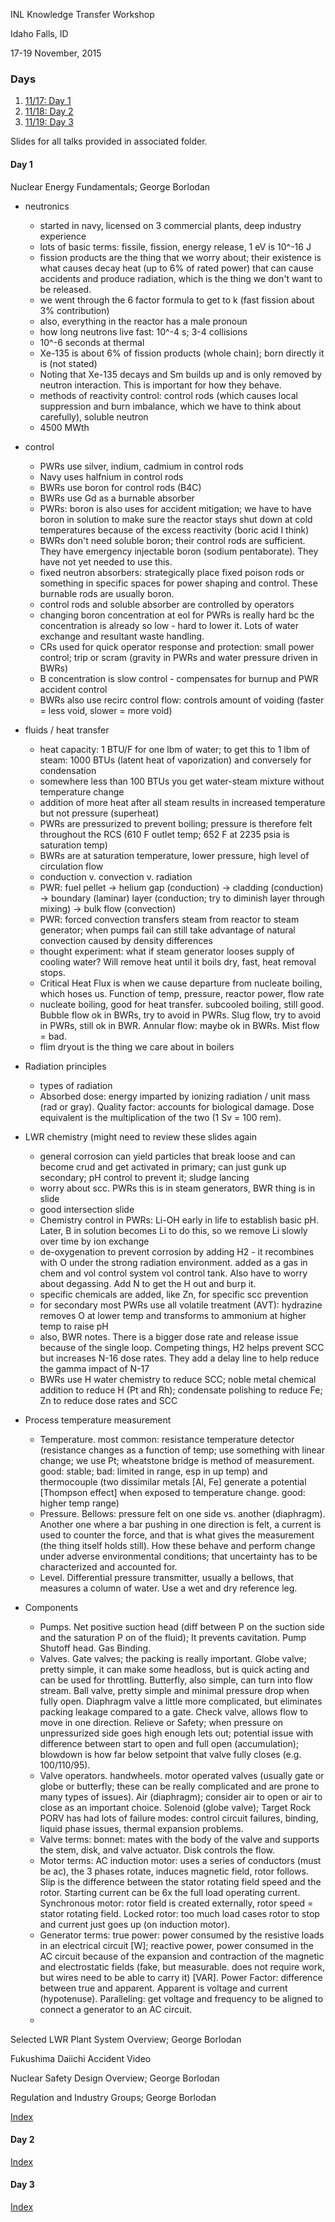 INL Knowledge Transfer Workshop

Idaho Falls, ID

17-19 November, 2015

### <a name="top">Days
1. [11/17: Day 1](#day1)
2. [11/18: Day 2](#day2)
3. [11/19: Day 3](#day3)

Slides for all talks provided in associated folder.

#### <a name="day1"> Day 1

Nuclear Energy Fundamentals; George Borlodan
* neutronics
  - started in navy, licensed on 3 commercial plants, deep industry experience
  - lots of basic terms: fissile, fission, energy release, 1 eV is 10^-16 J
  - fission products are the thing that we worry about; their existence is what causes decay heat (up to 6% of rated power) that can cause accidents and produce radiation, which is the thing we don't want to be released.
  - we went through the 6 factor formula to get to k (fast fission about 3% contribution)
  - also, everything in the reactor has a male pronoun
  - how long neutrons live fast: 10^-4 s; 3-4 collisions
  - 10^-6 seconds at thermal
  - Xe-135 is about 6% of fission products (whole chain); born directly it is (not stated)
  - Noting that Xe-135 decays and Sm builds up and is only removed by neutron interaction. This is important for how they behave. 
  - methods of reactivity control: control rods (which causes local suppression and burn imbalance, which we have to think about carefully), soluble neutron 
  - 4500 MWth

* control
  - PWRs use silver, indium, cadmium in control rods
  - Navy uses halfnium in control rods
  - BWRs use boron for control rods (B4C)
  - BWRs use Gd as a burnable absorber
  - PWRs: boron is also uses for accident mitigation; we have to have boron in solution to make sure the reactor stays shut down at cold temperatures because of the excess reactivity (boric acid I think)
  - BWRs don't need soluble boron; their control rods are sufficient. They have emergency injectable boron (sodium pentaborate). They have not yet needed to use this.
  - fixed neutron absorbers: strategically place fixed poison rods or something in specific spaces for power shaping and control. These burnable rods are usually boron.
  - control rods and soluble absorber are controlled by operators
  - changing boron concentration at eol for PWRs is really hard bc the concentration is already so low - hard to lower it. Lots of water exchange and resultant waste handling. 
  - CRs used for quick operator response and protection: small power control; trip or scram (gravity in PWRs and water pressure driven in BWRs)
  - B concentration is slow control - compensates for burnup and PWR accident control
  - BWRs also use recirc control flow: controls amount of voiding (faster = less void, slower = more void)

* fluids / heat transfer
  - heat capacity: 1 BTU/F for one lbm of water; to get this to 1 lbm of steam: 1000 BTUs (latent heat of vaporization) and conversely for condensation
  - somewhere less than 100 BTUs you get water-steam mixture without temperature change
  - addition of more heat after all steam results in increased temperature but not pressure (superheat)
  - PWRs are pressurized to prevent boiling; pressure is therefore felt throughout the RCS (610 F outlet temp; 652 F at 2235 psia is saturation temp)
  - BWRs are at saturation temperature, lower pressure, high level of circulation flow
  - conduction v. convection v. radiation
  - PWR: fuel pellet -> helium gap (conduction) -> cladding (conduction) -> boundary (laminar) layer (conduction; try to diminish layer through mixing) -> bulk flow (convection)
  - PWR: forced convection transfers steam from reactor to steam generator; when pumps fail can still take advantage of natural convection caused by density differences
  - thought experiment: what if steam generator looses supply of cooling water? Will remove heat until it boils dry, fast, heat removal stops. 
  - Critical Heat Flux is when we cause departure from nucleate boiling, which hoses us. Function of temp, pressure, reactor power, flow rate
  - nucleate boiling, good for heat transfer. subcooled boiling, still good. Bubble flow ok in BWRs, try to avoid in PWRs. Slug flow, try to avoid in PWRs, still ok in BWR. Annular flow: maybe ok in BWRs. Mist flow = bad. 
  - flim dryout is the thing we care about in boilers

* Radiation principles
  - types of radiation
  - Absorbed dose: energy imparted by ionizing radiation / unit mass (rad or gray). Quality factor: accounts for biological damage. Dose equivalent is the multiplication of the two (1 Sv = 100 rem).

* LWR chemistry (might need to review these slides again
  - general corrosion can yield particles that break loose and can become crud and get activated in primary; can just gunk up secondary; pH control to prevent it; sludge lancing
  - worry about scc. PWRs this is in steam generators, BWR thing is in slide
  - good intersection slide
  - Chemistry control in PWRs: Li-OH early in life to establish basic pH. Later, B in solution becomes Li to do this, so we remove Li slowly over time by ion exchange
  - de-oxygenation to prevent corrosion by adding H2 - it recombines with O under the strong radiation environment. added as a gas in chem and vol control system vol control tank. Also have to worry about degassing. Add N to get the H out and burp it.
  - specific chemicals are added, like Zn, for specific scc prevention
  - for secondary most PWRs use all volatile treatment (AVT): hydrazine removes O at lower temp and transforms to ammonium at higher temp to raise pH
  - also, BWR notes. There is a bigger dose rate and release issue because of the single loop. Competing things, H2 helps prevent SCC but increases N-16 dose rates. They add a delay line to help reduce the gamma impact of N-17
  - BWRs use H water chemistry to reduce SCC; noble metal chemical addition to reduce H (Pt and Rh); condensate polishing to reduce Fe; Zn to reduce dose rates and SCC

* Process temperature measurement
  - Temperature. most common: resistance temperature detector (resistance changes as a function of temp; use something with linear change; we use Pt; wheatstone bridge is method of measurement. good: stable; bad: limited in range, esp in up temp) and thermocouple (two dissimilar metals [Al, Fe] generate a potential [Thompson effect] when exposed to temperature change. good: higher temp range)
  - Pressure. Bellows: pressure felt on one side vs. another (diaphragm). Another one where a bar pushing in one direction is felt, a current is used to counter the force, and that is what gives the measurement (the thing itself holds still). How these behave and perform change under adverse environmental conditions; that uncertainty has to be characterized and accounted for.
  - Level. Differential pressure transmitter, usually a bellows, that measures a column of water. Use a wet and dry reference leg. 

* Components
  - Pumps. Net positive suction head (diff between P on the suction side and the saturation P on of the fluid); It prevents cavitation. Pump Shutoff head. Gas Binding. 
  - Valves. Gate valves; the packing is really important. Globe valve; pretty simple, it can make some headloss, but is quick acting and can be used for throttling. Butterfly, also simple, can turn into flow stream. Ball valve, pretty simple and minimal pressure drop when fully open. Diaphragm valve a little more complicated, but eliminates packing leakage compared to a gate. Check valve, allows flow to move in one direction. Relieve or Safety; when pressure on unpressurized side goes high enough lets out; potential issue with difference between start to open and full open (accumulation); blowdown is how far below setpoint that valve fully closes (e.g. 100/110/95). 
  - Valve operators. handwheels. motor operated valves (usually gate or globe or butterfly; these can be really complicated and are prone to many types of issues). Air (diaphragm); consider air to open or air to close as an important choice. Solenoid (globe valve); Target Rock PORV has had lots of failure modes: control circuit failures, binding, liquid phase issues, thermal expansion problems.
  - Valve terms: bonnet: mates with the body of the valve and supports the stem, disk, and valve actuator. Disk controls the flow. 
  - Motor terms: AC induction motor: uses a series of conductors (must be ac), the 3 phases rotate, induces magnetic field, rotor follows. Slip is the difference between the stator rotating field speed and the rotor. Starting current can be 6x the full load operating current. Synchronous motor: rotor field is created externally, rotor speed = stator rotating field. Locked rotor: too much load cases rotor to stop and current just goes up (on induction motor). 
  - Generator terms: true power: power consumed by the resistive loads in an electrical circuit [W]; reactive power, power consumed in the AC circuit because of the expansion and contraction of the magnetic and electrostatic fields (fake, but measurable. does not require work, but wires need to be able to carry it) [VAR]. Power Factor: difference between true and apparent. Apparent is voltage and current (hypotenuse). Paralleling: get voltage and frequency to be aligned to connect a generator to an AC circuit. 
  - 

Selected LWR Plant System Overview; George Borlodan


Fukushima Daiichi Accident Video


Nuclear Safety Design Overview; George Borlodan


Regulation and Industry Groups; George Borlodan

 
[Index](#top)



#### <a name="day2"> Day 2

 
[Index](#top)



#### <a name="day3"> Day 3

 
[Index](#top)

